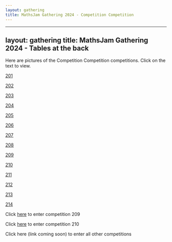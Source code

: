 ```yaml
---
layout: gathering
title: MathsJam Gathering 2024 - Competition Competition
---
```


---
layout: gathering
title: MathsJam Gathering 2024 - Tables at the back
---

Here are pictures of the Competition Competition competitions. Click on the text to view.

[201]({{site.url}}/gathering/uk/archive/2024/assets/tatb/201.jpg)

[202]({{site.url}}/gathering/uk/archive/2024/assets/tatb/202.jpg)

[203]({{site.url}}/gathering/uk/archive/2024/assets/tatb/203.jpg)

[204]({{site.url}}/gathering/uk/archive/2024/assets/tatb/204.jpg)

[205]({{site.url}}/gathering/uk/archive/2024/assets/tatb/205.jpg)

[206]({{site.url}}/gathering/uk/archive/2024/assets/tatb/206.jpg)

[207]({{site.url}}/gathering/uk/archive/2024/assets/tatb/207.jpg)

[208]({{site.url}}/gathering/uk/archive/2024/assets/tatb/208.jpg)

[209]({{site.url}}/gathering/uk/archive/2024/assets/tatb/209.jpg)

[210]({{site.url}}/gathering/uk/archive/2024/assets/tatb/210.jpg)

[211]({{site.url}}/gathering/uk/archive/2024/assets/tatb/211.jpg)

[212]({{site.url}}/gathering/uk/archive/2024/assets/tatb/212.jpg)

[213]({{site.url}}/gathering/uk/archive/2024/assets/tatb/213.jpg)

[214]({{site.url}}/gathering/uk/archive/2024/assets/tatb/214.jpg)

Click [here](https://forms.gle/gdSbUMeniptz5ajo9) to enter competition 209

Click [here](https://forms.gle/zL1kTDCEhotEHek68) to enter competition 210

Click here (link coming soon) to enter all other competitions